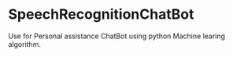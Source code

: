 # SpeechRecognitionChatBot
Use for Personal assistance ChatBot using python Machine learing algorithm.
